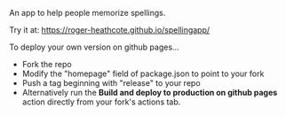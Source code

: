 An app to help people memorize spellings.

Try it at: https://roger-heathcote.github.io/spellingapp/

To deploy your own version on github pages...

- Fork the repo
- Modify the "homepage" field of package.json to point to your fork
- Push a tag beginning with "release" to your repo 
- Alternatively run the **Build and deploy to production on github pages** action directly from your fork's actions tab.